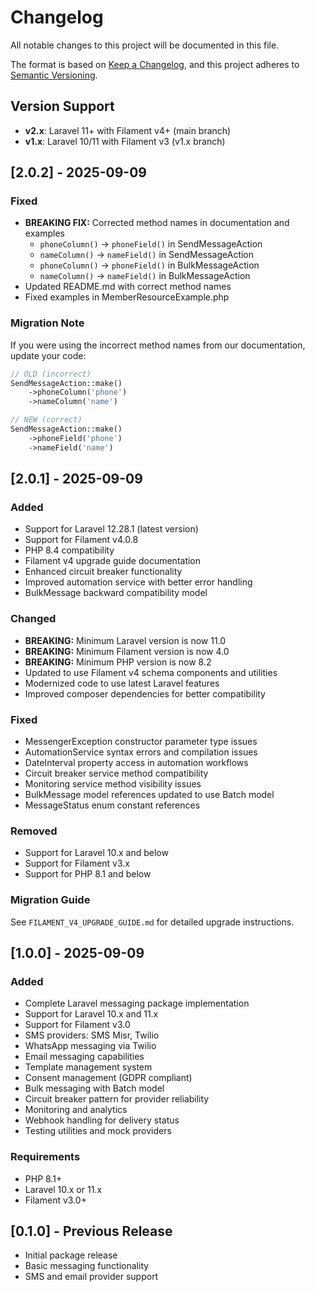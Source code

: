 # Changelog

All notable changes to this project will be documented in this file.

The format is based on [Keep a Changelog](https://keepachangelog.com/en/1.0.0/),
and this project adheres to [Semantic Versioning](https://semver.org/spec/v2.0.0.html).

## Version Support

- **v2.x**: Laravel 11+ with Filament v4+ (main branch)
- **v1.x**: Laravel 10/11 with Filament v3 (v1.x branch)

## [2.0.2] - 2025-09-09

### Fixed
- **BREAKING FIX:** Corrected method names in documentation and examples
  - `phoneColumn()` → `phoneField()` in SendMessageAction
  - `nameColumn()` → `nameField()` in SendMessageAction  
  - `phoneColumn()` → `phoneField()` in BulkMessageAction
  - `nameColumn()` → `nameField()` in BulkMessageAction
- Updated README.md with correct method names
- Fixed examples in MemberResourceExample.php

### Migration Note
If you were using the incorrect method names from our documentation, update your code:
```php
// OLD (incorrect)
SendMessageAction::make()
    ->phoneColumn('phone')
    ->nameColumn('name')

// NEW (correct)  
SendMessageAction::make()
    ->phoneField('phone')
    ->nameField('name')
```

## [2.0.1] - 2025-09-09

### Added
- Support for Laravel 12.28.1 (latest version)
- Support for Filament v4.0.8
- PHP 8.4 compatibility
- Filament v4 upgrade guide documentation
- Enhanced circuit breaker functionality
- Improved automation service with better error handling
- BulkMessage backward compatibility model

### Changed
- **BREAKING:** Minimum Laravel version is now 11.0
- **BREAKING:** Minimum Filament version is now 4.0
- **BREAKING:** Minimum PHP version is now 8.2
- Updated to use Filament v4 schema components and utilities
- Modernized code to use latest Laravel features
- Improved composer dependencies for better compatibility

### Fixed
- MessengerException constructor parameter type issues
- AutomationService syntax errors and compilation issues
- DateInterval property access in automation workflows
- Circuit breaker service method compatibility
- Monitoring service method visibility issues
- BulkMessage model references updated to use Batch model
- MessageStatus enum constant references

### Removed
- Support for Laravel 10.x and below
- Support for Filament v3.x
- Support for PHP 8.1 and below

### Migration Guide
See `FILAMENT_V4_UPGRADE_GUIDE.md` for detailed upgrade instructions.

## [1.0.0] - 2025-09-09

### Added
- Complete Laravel messaging package implementation
- Support for Laravel 10.x and 11.x
- Support for Filament v3.0
- SMS providers: SMS Misr, Twilio
- WhatsApp messaging via Twilio
- Email messaging capabilities
- Template management system
- Consent management (GDPR compliant)
- Bulk messaging with Batch model
- Circuit breaker pattern for provider reliability
- Monitoring and analytics
- Webhook handling for delivery status
- Testing utilities and mock providers

### Requirements
- PHP 8.1+
- Laravel 10.x or 11.x  
- Filament v3.0+

## [0.1.0] - Previous Release
- Initial package release
- Basic messaging functionality
- SMS and email provider support
